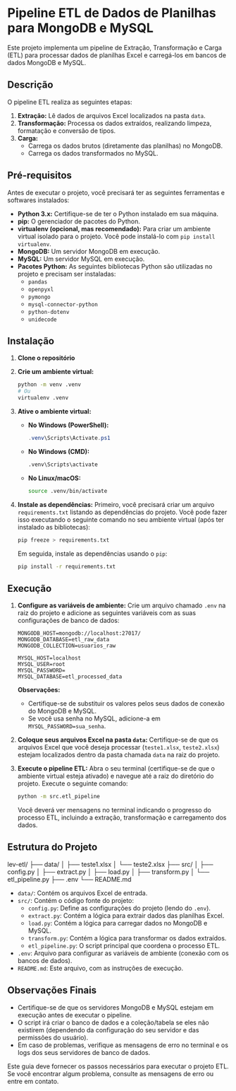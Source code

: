 # Pipeline ETL de Dados de Planilhas para MongoDB e MySQL

Este projeto implementa um pipeline de Extração, Transformação e Carga (ETL) para processar dados de planilhas Excel e carregá-los em bancos de dados MongoDB e MySQL.

## Descrição

O pipeline ETL realiza as seguintes etapas:

1.  **Extração:** Lê dados de arquivos Excel localizados na pasta `data`.
2.  **Transformação:** Processa os dados extraídos, realizando limpeza, formatação e conversão de tipos.
3.  **Carga:**
    * Carrega os dados brutos (diretamente das planilhas) no MongoDB.
    * Carrega os dados transformados no MySQL.

## Pré-requisitos

Antes de executar o projeto, você precisará ter as seguintes ferramentas e softwares instalados:

* **Python 3.x:** Certifique-se de ter o Python instalado em sua máquina.
* **pip:** O gerenciador de pacotes do Python.
* **virtualenv (opcional, mas recomendado):** Para criar um ambiente virtual isolado para o projeto. Você pode instalá-lo com `pip install virtualenv`.
* **MongoDB:** Um servidor MongoDB em execução.
* **MySQL:** Um servidor MySQL em execução.
* **Pacotes Python:** As seguintes bibliotecas Python são utilizadas no projeto e precisam ser instaladas:
    * `pandas`
    * `openpyxl`
    * `pymongo`
    * `mysql-connector-python`
    * `python-dotenv`
    * `unidecode`

## Instalação

1.  **Clone o repositório**

2.  **Crie um ambiente virtual:**
    ```bash
    python -m venv .venv
    # Ou
    virtualenv .venv
    ```

3.  **Ative o ambiente virtual:**
    * **No Windows (PowerShell):**
        ```powershell
        .venv\Scripts\Activate.ps1
        ```
    * **No Windows (CMD):**
        ```bash
        .venv\Scripts\activate
        ```
    * **No Linux/macOS:**
        ```bash
        source .venv/bin/activate
        ```

4.  **Instale as dependências:**
    Primeiro, você precisará criar um arquivo `requirements.txt` listando as dependências do projeto. Você pode fazer isso executando o seguinte comando no seu ambiente virtual (após ter instalado as bibliotecas):
    ```bash
    pip freeze > requirements.txt
    ```
    Em seguida, instale as dependências usando o `pip`:
    ```bash
    pip install -r requirements.txt
    ```

## Execução

1.  **Configure as variáveis de ambiente:**
    Crie um arquivo chamado `.env` na raiz do projeto e adicione as seguintes variáveis com as suas configurações de banco de dados:
    ```dotenv
    MONGODB_HOST=mongodb://localhost:27017/
    MONGODB_DATABASE=etl_raw_data
    MONGODB_COLLECTION=usuarios_raw

    MYSQL_HOST=localhost
    MYSQL_USER=root
    MYSQL_PASSWORD=
    MYSQL_DATABASE=etl_processed_data
    ```
    **Observações:**
    * Certifique-se de substituir os valores pelos seus dados de conexão do MongoDB e MySQL.
    * Se você usa senha no MySQL, adicione-a em `MYSQL_PASSWORD=sua_senha`.

2.  **Coloque seus arquivos Excel na pasta `data`:**
    Certifique-se de que os arquivos Excel que você deseja processar (`teste1.xlsx`, `teste2.xlsx`) estejam localizados dentro da pasta chamada `data` na raiz do projeto.

3.  **Execute o pipeline ETL:**
    Abra o seu terminal (certifique-se de que o ambiente virtual esteja ativado) e navegue até a raiz do diretório do projeto. Execute o seguinte comando:
    ```bash
    python -m src.etl_pipeline
    ```

    Você deverá ver mensagens no terminal indicando o progresso do processo ETL, incluindo a extração, transformação e carregamento dos dados.

## Estrutura do Projeto

lev-etl/
├── data/
│   ├── teste1.xlsx
│   └── teste2.xlsx
├── src/
│   ├── config.py
│   ├── extract.py
│   ├── load.py
│   ├── transform.py
│   └── etl_pipeline.py
├── .env
└── README.md


* `data/`: Contém os arquivos Excel de entrada.
* `src/`: Contém o código fonte do projeto:
    * `config.py`: Define as configurações do projeto (lendo do `.env`).
    * `extract.py`: Contém a lógica para extrair dados das planilhas Excel.
    * `load.py`: Contém a lógica para carregar dados no MongoDB e MySQL.
    * `transform.py`: Contém a lógica para transformar os dados extraídos.
    * `etl_pipeline.py`: O script principal que coordena o processo ETL.
* `.env`: Arquivo para configurar as variáveis de ambiente (conexão com os bancos de dados).
* `README.md`: Este arquivo, com as instruções de execução.

## Observações Finais

* Certifique-se de que os servidores MongoDB e MySQL estejam em execução antes de executar o pipeline.
* O script irá criar o banco de dados e a coleção/tabela se eles não existirem (dependendo da configuração do seu servidor e das permissões do usuário).
* Em caso de problemas, verifique as mensagens de erro no terminal e os logs dos seus servidores de banco de dados.

Este guia deve fornecer os passos necessários para executar o projeto ETL. Se você encontrar algum problema, consulte as mensagens de erro ou entre em contato.
